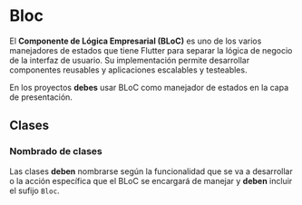 # Bloc

El **Componente de Lógica Empresarial (BLoC)** es uno de los varios manejadores de estados que tiene Flutter para separar la lógica de negocio de la interfaz de usuario. Su implementación permite desarrollar componentes reusables y aplicaciones escalables y testeables.

En los proyectos **debes** usar BLoC como manejador de estados en la capa de presentación.

## Clases

### Nombrado de clases

Las clases **deben** nombrarse según la funcionalidad que se va a desarrollar o la acción específica que el BLoC se encargará de manejar y **deben** incluir el sufijo `Bloc`.
